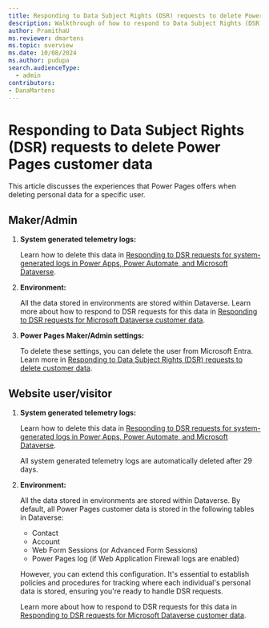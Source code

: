 ```yaml
---
title: Responding to Data Subject Rights (DSR) requests to delete Power Pages customer data
description: Walkthrough of how to respond to Data Subject Rights (DSR) requests to delete Power Pages customer data.
author: PramithaU
ms.reviewer: dmartens
ms.topic: overview
ms.date: 10/08/2024
ms.author: pudupa
search.audienceType: 
  - admin
contributors:
- DanaMartens 
---
```


# Responding to Data Subject Rights (DSR) requests to delete Power Pages customer data

This article discusses the experiences that Power Pages offers when deleting personal data for a specific user.

## Maker/Admin

1. **System generated telemetry logs:**

    Learn how to delete this data in [Responding to DSR requests for system-generated logs in Power Apps, Power Automate, and Microsoft Dataverse](/power-platform/admin/powerapps-privacy-dsr-guide-systemlogs).

1. **Environment:**

    All the data stored in environments are stored within Dataverse. Learn more about how to respond to DSR requests for this data in [Responding to DSR requests for Microsoft Dataverse customer data](/power-platform/admin/dataverse-privacy-dsr-guide).

1. **Power Pages Maker/Admin settings:**

    To delete these settings, you can delete the user from Microsoft Entra. Learn more in [Responding to Data Subject Rights (DSR) requests to delete customer data](/power-platform/admin/powerapps-privacy-delete-dsr).

## Website user/visitor

1. **System generated telemetry logs:**

    Learn how to delete this data in [Responding to DSR requests for system-generated logs in Power Apps, Power Automate, and Microsoft Dataverse](/power-platform/admin/powerapps-privacy-dsr-guide-systemlogs).

    All system generated telemetry logs are automatically deleted after 29 days.

1. **Environment:**

    All the data stored in environments are stored within Dataverse. By default, all Power Pages customer data is stored in the following tables in Dataverse:

    - Contact
    - Account
    - Web Form Sessions (or Advanced Form Sessions)
    - Power Pages log (if Web Application Firewall logs are enabled)

    However, you can extend this configuration. It's essential to establish policies and procedures for tracking where each individual's personal data is stored, ensuring you're ready to handle DSR requests.

    Learn more about how to respond to DSR requests for this data in [Responding to DSR requests for Microsoft Dataverse customer data](/power-platform/admin/dataverse-privacy-dsr-guide).
